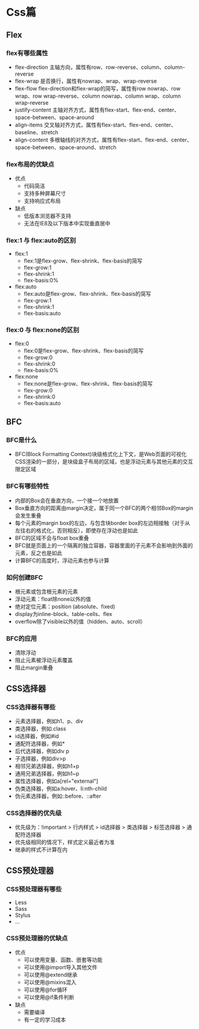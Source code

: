 # Css篇

## Flex

### flex有哪些属性

- flex-direction 主轴方向，属性有row、row-reverse、column、column-reverse
- flex-wrap 是否换行，属性有nowrap、wrap、wrap-reverse
- flex-flow flex-direction和flex-wrap的简写，属性有row nowrap、row wrap、row wrap-reverse、column nowrap、column wrap、column wrap-reverse
- justify-content 主轴对齐方式，属性有flex-start、flex-end、center、space-between、space-around
- align-items 交叉轴对齐方式，属性有flex-start、flex-end、center、baseline、stretch
- align-content 多根轴线的对齐方式，属性有flex-start、flex-end、center、space-between、space-around、stretch

### flex布局的优缺点

- 优点
  - 代码简洁
  - 支持多种屏幕尺寸
  - 支持响应式布局
- 缺点
  - 低版本浏览器不支持
  - 无法在IE8及以下版本中实现垂直居中

### flex:1 与 flex:auto的区别

- flex:1
  - flex:1是flex-grow、flex-shrink、flex-basis的简写
  - flex-grow:1
  - flex-shrink:1
  - flex-basis:0%
- flex:auto
  - flex:auto是flex-grow、flex-shrink、flex-basis的简写
  - flex-grow:1
  - flex-shrink:1
  - flex-basis:auto

### flex:0 与 flex:none的区别

- flex:0
  - flex:0是flex-grow、flex-shrink、flex-basis的简写
  - flex-grow:0
  - flex-shrink:0
  - flex-basis:0%
- flex:none
  - flex:none是flex-grow、flex-shrink、flex-basis的简写
  - flex-grow:0
  - flex-shrink:0
  - flex-basis:auto

## BFC

### BFC是什么

- BFC(Block Formatting Context)块级格式化上下文，是Web页面的可视化CSS渲染的一部分，是块级盒子布局的区域，也是浮动元素与其他元素的交互限定区域

### BFC有哪些特性

- 内部的Box会在垂直方向，一个接一个地放置
- Box垂直方向的距离由margin决定，属于同一个BFC的两个相邻Box的margin会发生重叠
- 每个元素的margin box的左边，与包含块border box的左边相接触（对于从左往右的格式化，否则相反），即使存在浮动也是如此
- BFC的区域不会与float box重叠
- BFC就是页面上的一个隔离的独立容器，容器里面的子元素不会影响到外面的元素，反之也是如此
- 计算BFC的高度时，浮动元素也参与计算

### 如何创建BFC

- 根元素或包含根元素的元素
- 浮动元素：float除none以外的值
- 绝对定位元素：position (absolute、fixed)
- display为inline-block、table-cells、flex
- overflow除了visible以外的值（hidden、auto、scroll）

### BFC的应用

- 清除浮动
- 阻止元素被浮动元素覆盖
- 阻止margin重叠

## CSS选择器

### CSS选择器有哪些

- 元素选择器，例如h1、p、div
- 类选择器，例如.class
- id选择器，例如#id
- 通配符选择器，例如*
- 后代选择器，例如div p
- 子选择器，例如div>p
- 相邻兄弟选择器，例如h1+p
- 通用兄弟选择器，例如h1~p
- 属性选择器，例如a[rel="external"]
- 伪类选择器，例如a:hover、li:nth-child
- 伪元素选择器，例如::before、::after

### CSS选择器的优先级

- 优先级为：!important > 行内样式 > id选择器 > 类选择器 > 标签选择器 > 通配符选择器
- 优先级相同的情况下，样式定义最近者为准
- 继承的样式不计算在内

## CSS预处理器

### CSS预处理器有哪些

- Less
- Sass
- Stylus
- ...

### CSS预处理器的优缺点

- 优点
  - 可以使用变量、函数、嵌套等功能
  - 可以使用@import导入其他文件
  - 可以使用@extend继承
  - 可以使用@mixins混入
  - 可以使用@for循环
  - 可以使用@if条件判断
- 缺点
  - 需要编译
  - 有一定的学习成本
